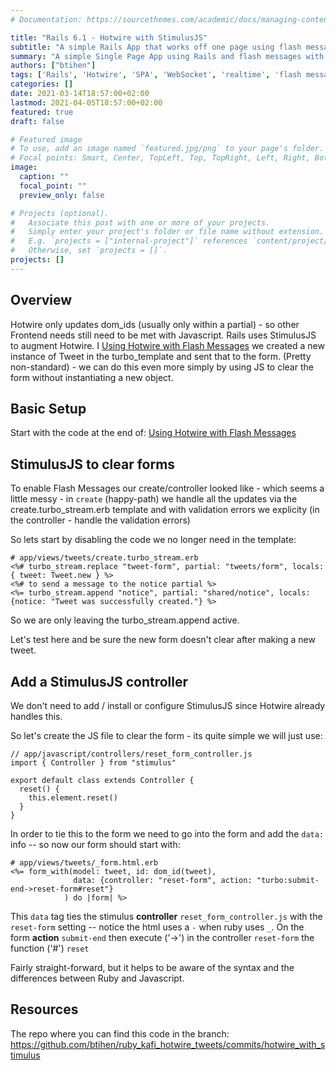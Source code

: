 ```yaml
---
# Documentation: https://sourcethemes.com/academic/docs/managing-content/

title: "Rails 6.1 - Hotwire with StimulusJS"
subtitle: "A simple Rails App that works off one page using flash messages"
summary: "A simple Single Page App using Rails and flash messages with Hotwire"
authors: ["btihen"]
tags: ['Rails', 'Hotwire', 'SPA', 'WebSocket', 'realtime', 'flash message']
categories: []
date: 2021-03-14T18:57:00+02:00
lastmod: 2021-04-05T18:57:00+02:00
featured: true
draft: false

# Featured image
# To use, add an image named `featured.jpg/png` to your page's folder.
# Focal points: Smart, Center, TopLeft, Top, TopRight, Left, Right, BottomLeft, Bottom, BottomRight.
image:
  caption: ""
  focal_point: ""
  preview_only: false

# Projects (optional).
#   Associate this post with one or more of your projects.
#   Simply enter your project's folder or file name without extension.
#   E.g. `projects = ["internal-project"]` references `content/project/deep-learning/index.md`.
#   Otherwise, set `projects = []`.
projects: []
---
```

## Overview

Hotwire only updates dom_ids (usually only within a partial) - so other Frontend needs still need to be met with Javascript.  Rails uses StimulusJS to augment Hotwire.  I [Using Hotwire with Flash Messages](/post_ruby_rails/rails_6_1_hotwire_flash_messages/) we created a new instance of Tweet in the turbo_template and sent that to the form.  (Pretty non-standard) - we can do this even more simply by using JS to clear the form without instantiating a new object.

## Basic Setup

Start with the code at the end of: [Using Hotwire with Flash Messages](/post_ruby_rails/rails_6_1_hotwire_flash_messages/)

## StimulusJS to clear forms

To enable Flash Messages our create/controller looked like - which seems a little messy - in `create` (happy-path) we handle all the updates via the create.turbo_stream.erb template and with validation errors we explicity (in the controller - handle the validation errors)

So lets start by disabling the code we no longer need in the template:
```
# app/views/tweets/create.turbo_stream.erb
<%# turbo_stream.replace "tweet-form", partial: "tweets/form", locals: { tweet: Tweet.new } %>
<%# to send a message to the notice partial %>
<%= turbo_stream.append "notice", partial: "shared/notice", locals: {notice: "Tweet was successfully created."} %>
```
So we are only leaving the turbo_stream.append active.

Let's test here and be sure the new form doesn't clear after making a new tweet.

## Add a StimulusJS controller

We don't need to add / install or configure StimulusJS since Hotwire already handles this.

So let's create the JS file to clear the form - its quite simple we will just use:
```
// app/javascript/controllers/reset_form_controller.js
import { Controller } from "stimulus"

export default class extends Controller {
  reset() {
    this.element.reset()
  }
}
```
In order to tie this to the form we need to go into the form and add the `data:` info -- so now our form should start with:
```
# app/views/tweets/_form.html.erb
<%= form_with(model: tweet, id: dom_id(tweet),
              data: {controller: "reset-form", action: "turbo:submit-end->reset-form#reset"}
            ) do |form| %>
```

This `data` tag ties the stimulus **controller** `reset_form_controller.js` with the `reset-form` setting -- notice the html uses a `-` when ruby uses `_`. On the form **action** `submit-end` then execute ('->') in the controller `reset-form` the function ('#') `reset`

Fairly straight-forward, but it helps to be aware of the syntax and the differences between Ruby and Javascript.

## Resources

The repo where you can find this code in the branch:
https://github.com/btihen/ruby_kafi_hotwire_tweets/commits/hotwire_with_stimulus
